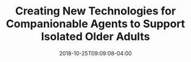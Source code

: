 ---
name: "New Tech for Companion Agents"
title: "Creating New Technologies for Companionable Agents to Support Isolated Older Adults "
event: "ACM Transactions on Interactive Intelligent Systems (TiiS) 8(3)"
authors:
- name: "Sidner, C."
- name: "Bickmore, T."
- name: "Nooraie, B."
- name: "Rich, C."
- name: "Ring, L."
- name: "Shayganfar, M."
- name: "Vardoulakis, L."
year: 2018
resources: null
external_url: null
date: 2018-10-25T09:09:08-04:00
draft: true
---